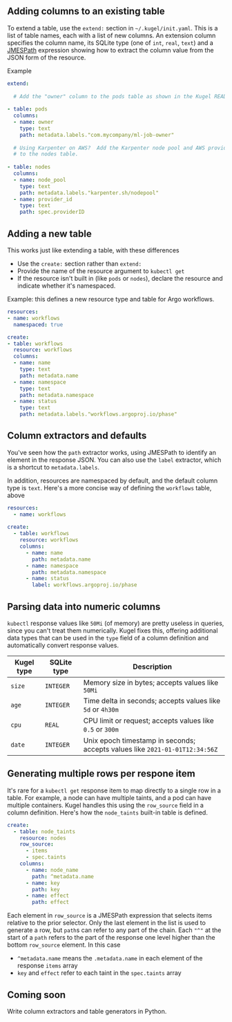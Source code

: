 
## Adding columns to an existing table

To extend a table, use the `extend:` section in `~/.kugel/init.yaml`.  This is a list of table names,
each with a list of new columns.  An extension column specifies the column name, its
SQLite type (one of `int`, `real`, `text`) and a [JMESPath](https://jmespath.org/)
expression showing how to extract the column value from the JSON form of the resource.

Example

```yaml
extend:
  
  # Add the "owner" column to the pods table as shown in the Kugel README
  
- table: pods
  columns:
  - name: owner
    type: text
    path: metadata.labels."com.mycompany/ml-job-owner"
        
  # Using Karpenter on AWS?  Add the Karpenter node pool and AWS provider ID
  # to the nodes table.
  
- table: nodes
  columns:
  - name: node_pool
    type: text
    path: metadata.labels."karpenter.sh/nodepool"
  - name: provider_id
    type: text
    path: spec.providerID
```

## Adding a new table

This works just like extending a table, with these differences
* Use the `create:` section rather than `extend:`
* Provide the name of the resource argument to `kubectl get`
* If the resource isn't built in (like `pods` or `nodes`), declare the resource and indicate whether it's namespaced.

Example: this defines a new resource type and table for Argo workflows.

```yaml
resources:
- name: workflows
  namespaced: true

create:
- table: workflows
  resource: workflows
  columns:
  - name: name
    type: text
    path: metadata.name
  - name: namespace
    type: text
    path: metadata.namespace
  - name: status
    type: text
    path: metadata.labels."workflows.argoproj.io/phase"
```

## Column extractors and defaults

You've seen how the `path` extractor works, using JMESPath to identify an element in
the response JSON.  You can also use the `label` extractor, which is a shortcut to
`metadata.labels`.

In addition, resources are namespaced by default, and the default column type is `text`.
Here's a more concise way of defining the `workflows` table, above

```yaml
resources:
  - name: workflows
  
create:
  - table: workflows
    resource: workflows
    columns:
      - name: name
        path: metadata.name
      - name: namespace
        path: metadata.namespace
      - name: status
        label: workflows.argoproj.io/phase
```

## Parsing data into numeric columns

`kubectl` response values like `50Mi` (of memory) are pretty useless in queries, since you can't treat 
them numerically.  Kugel fixes this, offering additional data types that can be used in the `type` field 
of a column definition and automatically convert response values.

| Kugel type | SQLite type  | Description                                                                 |
|------------|--------------|-----------------------------------------------------------------------------|
| `size`     | `INTEGER`    | Memory size in bytes; accepts values like `50Mi`                            |
| `age`      | `INTEGER`    | Time delta in seconds; accepts values like `5d` or `4h30m`                  |
| `cpu`      | `REAL`       | CPU limit or request; accepts values like `0.5` or `300m`                   |
| `date`     | `INTEGER`    | Unix epoch timestamp in seconds; accepts values like `2021-01-01T12:34:56Z` |

## Generating multiple rows per respone item

It's rare for a `kubectl get` response item to map directly to a single row in a table.  For example,
a node can have multiple taints, and a pod can have multiple containers.  Kugel handles this using
the `row_source` field in a column definition.  Here's how the `node_taints` built-in table is defined.

```yaml
create:
  - table: node_taints
    resource: nodes
    row_source:
      - items
      - spec.taints
    columns:
      - name: node_name
        path: ^metadata.name
      - name: key
        path: key
      - name: effect
        path: effect
```

Each element in `row_source` is a JMESPath expression that selects items relative to the prior selector.
Only the last element in the list is used to generate a row, but `path`s can refer to any part of the chain.
Each `"^"` at the start of a `path` refers to the part of the response one level higher than the bottom
`row_source` element.  In this case

* `^metadata.name` means the `.metadata.name` in each element of the response `items` array
* `key` and `effect` refer to each taint in the `spec.taints` array

## Coming soon

Write column extractors and table generators in Python.